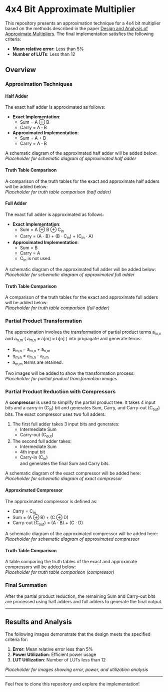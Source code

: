 # 4x4 Bit Approximate Multiplier

This repository presents an approximation technique for a 4x4 bit multiplier based on the methods described in the paper [Design and Analysis of Approximate Multipliers](https://www.researchgate.net/publication/368293010). The final implementation satisfies the following criteria:
- **Mean relative error**: Less than 5%
- **Number of LUTs**: Less than 12

## Overview

### Approximation Techniques
#### Half Adder
The exact half adder is approximated as follows:
- **Exact Implementation**:
  - Sum = A $\oplus$ B 
  - Carry = A $\cdot$ B
- **Approximated Implementation**:
  - Sum = A $+$ B
  - Carry = A $\cdot$ B

A schematic diagram of the approximated half adder will be added below:  
*Placeholder for schematic diagram of approximated half adder*

#### Truth Table Comparison
A comparison of the truth tables for the exact and approximate half adders will be added below:  
*Placeholder for truth table comparison (half adder)*

#### Full Adder
The exact full adder is approximated as follows:
- **Exact Implementation**:
  - Sum = A $\oplus$ B $\oplus$ C<sub>in</sub>
  - Carry = (A $\cdot$ B) $+$ (B $\cdot$ C<sub>in</sub>) $+$ (C<sub>in</sub> $\cdot$ A)
- **Approximated Implementation**:
  - Sum = B  
  - Carry = A 
  - C<sub>in</sub> is not used.

A schematic diagram of the approximated full adder will be added below:  
*Placeholder for schematic diagram of approximated full adder*

#### Truth Table Comparison
A comparison of the truth tables for the exact and approximate full adders will be added below:  
*Placeholder for truth table comparison (full adder)*

### Partial Product Transformation
The approximation involves the transformation of partial product terms a<sub>m,n</sub> and a<sub>n,m</sub> ( a<sub>m,n</sub> = a[m] $\times$ b[n] ) into propagate and generate terms:
- p<sub>m,n</sub> = a<sub>m,n</sub> $+$ a<sub>n,m</sub>
- g<sub>m,n</sub> = a<sub>m,n</sub> $\cdot$ a<sub>n,m</sub>
- a<sub>m,m</sub> terms are retained.

Two images will be added to show the transformation process:  
*Placeholder for partial product transformation images*

### Partial Product Reduction with Compressors
A **compressor** is used to simplify the partial product tree. It takes 4 input bits and a carry-in (C<sub>in</sub>) bit and generates Sum, Carry, and Carry-out (C<sub>out</sub>) bits. The exact compressor uses two full adders:
1. The first full adder takes 3 input bits and generates:
   - Intermediate Sum
   - Carry-out (C<sub>out</sub>)
2. The second full adder takes:
   - Intermediate Sum
   - 4th input bit
   - Carry-in (C<sub>in</sub>)  
   and generates the final Sum and Carry bits.

A schematic diagram of the exact compressor will be added here:  
*Placeholder for schematic diagram of exact compressor*

#### Approximated Compressor
The approximated compressor is defined as:
- Carry = C<sub>in</sub>
- Sum = (A $\oplus$ B) $+$ (C $\oplus$ D)
- Carry-out (C<sub>out</sub>) = (A $\cdot$ B) $+$ (C $\cdot$ D)

A schematic diagram of the approximated compressor will be added here:  
*Placeholder for schematic diagram of approximated compressor*

#### Truth Table Comparison
A table comparing the truth tables of the exact and approximate compressors will be added below:  
*Placeholder for truth table comparison (compressor)*

### Final Summation
After the partial product reduction, the remaining Sum and Carry-out bits are processed using half adders and full adders to generate the final output.

---

## Results and Analysis
The following images demonstrate that the design meets the specified criteria for:
1. **Error**: Mean relative error less than 5%
2. **Power Utilization**: Efficient power usage
3. **LUT Utilization**: Number of LUTs less than 12

*Placeholder for images showing error, power, and utilization analysis*

---

Feel free to clone this repository and explore the implementation!
